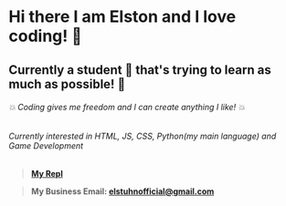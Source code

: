 # Hi there I am Elston and I love coding! 👋
## Currently a student :school: that's trying to learn as much as possible! :pencil:
###### :boom: Coding gives me freedom and I can create anything I like! :boom:
###### Currently interested in HTML, JS, CSS, Python(my main language) and Game Development

> **[My Repl](https://repl.it/@elston1703)**

> **My Business Email: elstuhnofficial@gmail.com**
